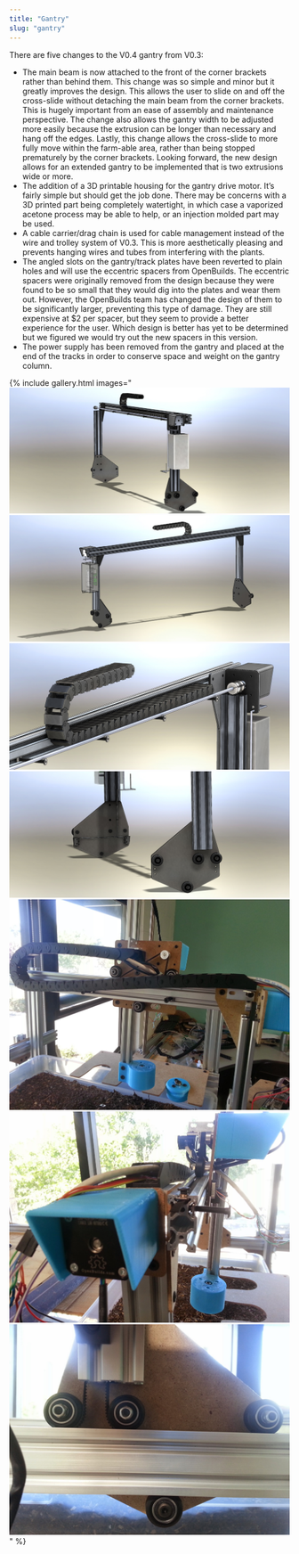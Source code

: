 ```yaml
---
title: "Gantry"
slug: "gantry"
---
```


There are five changes to the V0.4 gantry from V0.3:

  * The main beam is now attached to the front of the corner brackets rather than behind them. This change was so simple and minor but it greatly improves the design. This allows the user to slide on and off the cross-slide without detaching the main beam from the corner brackets. This is hugely important from an ease of assembly and maintenance perspective. The change also allows the gantry width to be adjusted more easily because the extrusion can be longer than necessary and hang off the edges. Lastly, this change allows the cross-slide to more fully move within the farm-able area, rather than being stopped prematurely by the corner brackets. Looking forward, the new design allows for an extended gantry to be implemented that is two extrusions wide or more.
  * The addition of a 3D printable housing for the gantry drive motor. It’s fairly simple but should get the job done. There may be concerns with a 3D printed part being completely watertight, in which case a vaporized acetone process may be able to help, or an injection molded part may be used.
  * A cable carrier/drag chain is used for cable management instead of the wire and trolley system of V0.3. This is more aesthetically pleasing and prevents hanging wires and tubes from interfering with the plants.
  * The angled slots on the gantry/track plates have been reverted to plain holes and will use the eccentric spacers from OpenBuilds. The eccentric spacers were originally removed from the design because they were found to be so small that they would dig into the plates and wear them out. However, the OpenBuilds team has changed the design of them to be significantly larger, preventing this type of damage. They are still expensive at $2 per spacer, but they seem to provide a better experience for the user. Which design is better has yet to be determined but we figured we would try out the new spacers in this version.
  * The power supply has been removed from the gantry and placed at the end of the tracks in order to conserve space and weight on the gantry column.

{% include gallery.html images="
![V4_Gantry_4.jpg](_images/V4_Gantry_4.jpg)
![V4_Gantry_1.jpg](_images/V4_Gantry_1.jpg)
![V4_Gantry_3.jpg](_images/V4_Gantry_3.jpg)
![V4_Gantry_2.jpg](_images/V4_Gantry_2.jpg)
![Genesis_V4_Cable_Carrier.jpg](_images/Genesis_V4_Cable_Carrier.jpg)
![Genesis_V4_Motor_Housing.jpg](_images/Genesis_V4_Motor_Housing.jpg)
![Genesis_V4_Gantry_Plates.jpg](_images/Genesis_V4_Gantry_Plates.jpg)
" %}

